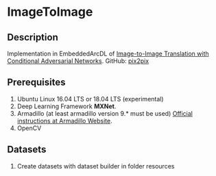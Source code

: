 <!-- (c) https://github.com/MontiCore/monticore -->
# ImageToImage

## Description
Implementation in EmbeddedArcDL of [Image-to-Image Translation with Conditional Adversarial Networks](https://arxiv.org/abs/1611.07004).
GitHub: [pix2pix](https://github.com/phillipi/pix2pix)

## Prerequisites
1. Ubuntu Linux 16.04 LTS or 18.04 LTS (experimental)
2. Deep Learning Framework **MXNet**.
3. Armadillo (at least armadillo version 9.* must be used) [Official instructions at Armadillo Website](http://arma.sourceforge.net/download.html).
4. OpenCV

## Datasets
1. Create datasets with dataset builder in folder resources
